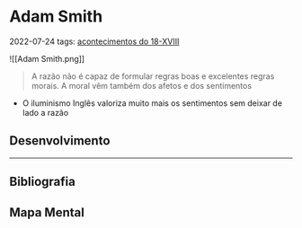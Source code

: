 # Adam Smith
2022-07-24
tags: [acontecimentos do  18-XVIII](../../Sec/Acontecimentos%20Dos%20Séculos/acontecimentos%20do%20%2018-XVIII.md)

![[Adam Smith.png]]

> A razão não é capaz de formular regras boas e excelentes regras morais. A moral vêm também dos afetos e dos sentimentos

* O iluminismo Inglês valoriza muito mais os sentimentos sem deixar de lado a razão

## Desenvolvimento

-----------------------------------------------
## Bibliografia
## Mapa Mental